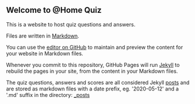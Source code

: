 ## Welcome to @Home Quiz

This is a website to host quiz questions and answers.

Files are written in [Markdown](https://guides.github.com/features/mastering-markdown/). 

You can use the [editor on GitHub](https://github.com/oldgit/home-quiz/edit/master/README.md) to maintain and preview the content for your website in Markdown files.

Whenever you commit to this repository, GitHub Pages will run [Jekyll](https://jekyllrb.com/) to rebuild the pages in your site, from the content in your Markdown files.

The quiz questions, answers and scores are all considered Jekyll [posts](https://jekyllrb.com/docs/posts/) and are stored as markdown files with a date prefix, eg. '2020-05-12' and a '.md' suffix in the directory: [\_posts](\_posts/)
